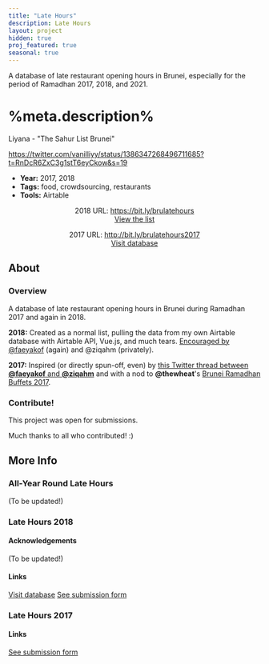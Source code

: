 ```yaml
---
title: "Late Hours"
description: Late Hours
layout: project
hidden: true
proj_featured: true
seasonal: true
---
```


A database of late restaurant opening hours in Brunei, especially for the period of Ramadhan 2017, 2018, and 2021.

# %meta.description%

Liyana - "The Sahur List Brunei"

https://twitter.com/vanilliyy/status/1386347268496711685?t=RnDcR6ZxC3g1stT6eyCkow&s=19

* **Year:** 2017, 2018
* **Tags:** food, crowdsourcing, restaurants
* **Tools:** Airtable

<p style="text-align: center">
2018 URL: <a href="https://bit.ly/brulatehours">https://bit.ly/brulatehours</a><br />
<a class="button" href="https://possiblyzebra.net/hazm/latehours/">View the list</a>
</p>

<p style="text-align: center">
2017 URL: <a href="http://bit.ly/brulatehours2017">http://bit.ly/brulatehours2017</a><br />
<a class="button" href="http://bit.ly/brulatehours2017">Visit database</a>
</p>

<!-- <p class="screenshot"><a href="http://bit.ly/brucabinet_base"><img src="/images/bruneicabinet_db_201802.png" class="img80pc"></a><br />Screenshot of database</p> -->

## About

### Overview

A database of late restaurant opening hours in Brunei during Ramadhan 2017 and again in 2018.

**2018:** Created as a normal list, pulling the data from my own Airtable database with Airtable API, Vue.js, and much tears. [Encouraged by @faeyakof](https://twitter.com/faeyakof/status/998491167225331712?s=12) (again) and @ziqahm (privately). 

**2017:** Inspired (or directly spun-off, even) by [this Twitter thread between **@faeyakof** and **@ziqahm**](https://twitter.com/faeyakof/status/869817992300773376) and with a nod to **@thewheat**'s [Brunei Ramadhan Buffets 2017](http://puasa.bruneigeekmeet.com/).

### Contribute!

This project was open for submissions.

Much thanks to all who contributed! :)

<!-- * Submission form:   http://bit.ly/brulatehours2017_submit -->

## More Info

### All-Year Round Late Hours

(To be updated!)

### Late Hours 2018

#### Acknowledgements

(To be updated!)

#### Links

<a class="button" href="https://airtable.com/shrprifQM0kk5X1uY">Visit database</a>
<a class="button" href="http://bit.ly/brulatehours2018_submit">See submission form</a>

### Late Hours 2017

#### Links

<a class="button" href="http://bit.ly/brulatehours2017_submit">See submission form</a>

&nbsp;

<!--

----

### Meta

Updates to the database are now posted [here on my project status database](https://airtable.com/shrXOQm7uSgp469Aa).

Previous updates and posts on my Tumblr:

* [General project announcements](http://rolluptheclouds.tumblr.com/tagged/brunei-cabinet)
* [Meta posts](http://rolluptheclouds.tumblr.com/tagged/brunei-cabinet-meta), i.e. the smaller updates
* [Posts specific to Database](http://rolluptheclouds.tumblr.com/tagged/brunei-cabinet-database) (Part 2 - current)
* [Posts specific to Spreadsheet](http://rolluptheclouds.tumblr.com/tagged/brunei-cabinet-spreadsheet) (Part 1)

-->
